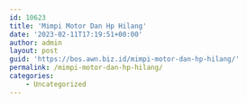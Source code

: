 ```yaml
---
id: 10623
title: 'Mimpi Motor Dan Hp Hilang'
date: '2023-02-11T17:19:51+00:00'
author: admin
layout: post
guid: 'https://bos.awn.biz.id/mimpi-motor-dan-hp-hilang/'
permalink: /mimpi-motor-dan-hp-hilang/
categories:
    - Uncategorized
---
```


